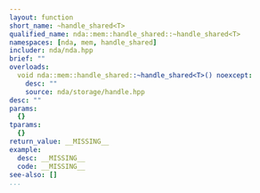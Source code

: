 ```yaml
---
layout: function
short_name: ~handle_shared<T>
qualified_name: nda::mem::handle_shared::~handle_shared<T>
namespaces: [nda, mem, handle_shared]
includer: nda/nda.hpp
brief: ""
overloads:
  void nda::mem::handle_shared::~handle_shared<T>() noexcept:
    desc: ""
    source: nda/storage/handle.hpp
desc: ""
params:
  {}
tparams:
  {}
return_value: __MISSING__
example:
  desc: __MISSING__
  code: __MISSING__
see-also: []
...
```


